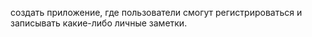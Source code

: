 создать приложение, где пользователи смогут регистрироваться и записывать какие-либо личные заметки.
